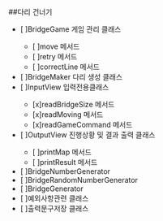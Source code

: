 ##다리 건너기

<ul>
<li>[ ]BridgeGame 게임 관리 클래스</li>
	<ul>
	<li>[ ]move 메서드</li>
	<li>[ ]retry 메서드</li>
	<li>[ ]correctLine 메서드</li>
	</ul>
<li>[ ]BridgeMaker 다리 생성 클래스</li>
<li>[ ]InputView 입력전용클래스</li>
	<ul>
	<li>[x]readBridgeSize 메서드</li>
	<li>[x]readMoving 메서드</li>
	<li>[x]readGameCommand 메서드</li>
	</ul>
<li>[ ]OutputView 진행상황 및 결과 출력 클래스</li>
	<ul>
	<li>[ ]printMap 메서드</li>
	<li>[ ]printResult 메서드</li>
	</ul>
<li>[ ]BridgeNumberGenerator</li>
<li>[ ]BridgeRandomNumberGenerator</li>
<li>[ ]BridgeGenerator</li>
<li>[ ]예외사항관련 클래스</li>
<li>[ ]출력문구저장 클래스</li>
</ul>